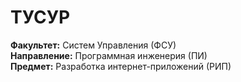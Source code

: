 # ТУСУР 
**Факультет:** Систем Управления (ФСУ)   
**Направление:** Программная инженерия (ПИ)  
**Предмет:** Разработка интернет-приложений (РИП)  
